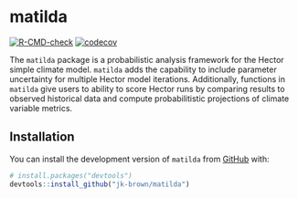 
<!-- README.md is generated from README.Rmd. Please edit that file -->

# matilda

<!-- badges: start -->

[![R-CMD-check](https://github.com/jk-brown/matilda/actions/workflows/R-CMD-check.yaml/badge.svg)](https://github.com/jk-brown/matilda/actions/workflows/R-CMD-check.yaml) [![codecov](https://codecov.io/gh/jk-brown/matilda/branch/master/graph/badge.svg?token=4XiWRQQypv)](https://codecov.io/gh/jk-brown/matilda)

<!-- badges: end -->

The `matilda` package is a probabilistic analysis framework for the Hector simple climate model. `matilda` adds the capability to include parameter uncertainty for multiple Hector model iterations. Additionally, functions in `matilda` give users to ability to score Hector runs by comparing results to observed historical data and  compute probabilitistic projections of climate variable metrics.  

## Installation

You can install the development version of `matilda` from
[GitHub](https://github.com/) with:

``` r
# install.packages("devtools")
devtools::install_github("jk-brown/matilda")
```
